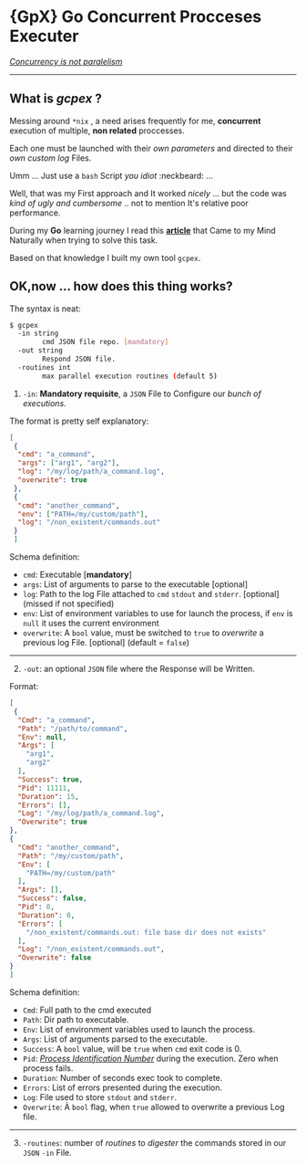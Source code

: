 # {GpX} Go Concurrent Procceses Executer

[*Concurrency is not paralelism*](https://blog.golang.org/concurrency-is-not-parallelism)

<hr>

## What is *gcpex* ?

Messing around `*nix` , a need arises frequently for me, **concurrent** execution of multiple, **non related** proccesses.

Each one must be launched with their *own parameters* and directed to their *own custom log* Files.

Umm ... Just use a  `bash` Script *you idiot* :neckbeard: ...

Well, that was my First approach and It worked *nicely* ...  but the code was *kind of ugly and cumbersome* .. not to mention It's relative poor performance.

During my **Go** learning journey I read this [**article**](https://blog.golang.org/pipelines) that Came to my Mind Naturally when trying to solve this task.

Based on that knowledge I built my own tool `gcpex`.

## OK,now ... how does this thing works?

The syntax is neat:

```bash
$ gcpex
  -in string
    	cmd JSON file repo. [mandatory]
  -out string
    	Respond JSON file.
  -routines int
    	max parallel execution routines (default 5)
 ```

1. `-in`: **Mandatory requisite**, a `JSON` File to Configure our *bunch of executions*.

The format is pretty self explanatory:

```json
[
 {
  "cmd": "a_command",
  "args": ["arg1", "arg2"],
  "log": "/my/log/path/a_command.log",
  "overwrite": true
 },
 {
  "cmd": "another_command",
  "env": ["PATH=/my/custom/path"],
  "log": "/non_existent/commands.out"
 }
 ]
```

Schema definition:

- `cmd`: Executable [**mandatory**]
- `args`: List of arguments to parse to the executable [optional]
- `log`: Path to the log File attached to `cmd`  `stdout` and `stderr`. [optional] (missed if not specified)
- `env`: List of environment variables to use for launch the process, if `env` is `null` it uses the current environment
- `overwrite`: A `bool` value, must be switched to `true` to *overwrite* a previous log File. [optional] (default = `false`)

<hr>

2. `-out`: an optional `JSON` file where the Response will be Written.

 Format:

```json
[
 {
  "Cmd": "a_command",
  "Path": "/path/to/command",
  "Env": null,
  "Args": [
    "arg1",
    "arg2"
  ],
  "Success": true,
  "Pid": 11111,
  "Duration": 15,
  "Errors": [],
  "Log": "/my/log/path/a_command.log",
  "Overwrite": true
},
{
  "Cmd": "another_command",
  "Path": "/my/custom/path",
  "Env": [
    "PATH=/my/custom/path"
  ],
  "Args": [],
  "Success": false,
  "Pid": 0,
  "Duration": 0,
  "Errors": [
    "/non_existent/commands.out: file base dir does not exists"
  ],
  "Log": "/non_existent/commands.out",
  "Overwrite": false
}
]
```

Schema definition:

- `Cmd`: Full path to the cmd executed
- `Path`: Dir path to executable.
- `Env`: List of environment variables used to launch the process.
- `Args`: List of arguments parsed to the executable.
- `Success`: A `bool` value, will be `true` when `cmd` exit code is 0.
- `Pid`: [*Process Identification Number*](http://www.linfo.org/pid.html) during the execution. Zero when process fails.
- `Duration`: Number of seconds exec took to complete.
- `Errors`: List of errors presented during the execution.
- `Log`: File used to store `stdout` and `stderr`.
- `Overwrite`: À `bool` flag, when `true` allowed to overwrite a previous Log file.

<hr>

3. `-routines`: number of *routines* to *digester* the commands stored in our `JSON` `-in` File.


